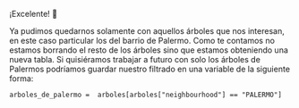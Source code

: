 ¡Excelente! 🌟

Ya pudimos quedarnos solamente con aquellos árboles que nos interesan, en este caso particular los del barrio de Palermo. Como te contamos no estamos borrando el resto de los árboles sino que estamos obteniendo una nueva tabla. Si quisiéramos trabajar a futuro con solo los árboles de Palermos podríamos guardar nuestro filtrado en una variable de la siguiente forma:

`arboles_de_palermo =  arboles[arboles["neighbourhood"] == "PALERMO"]`
